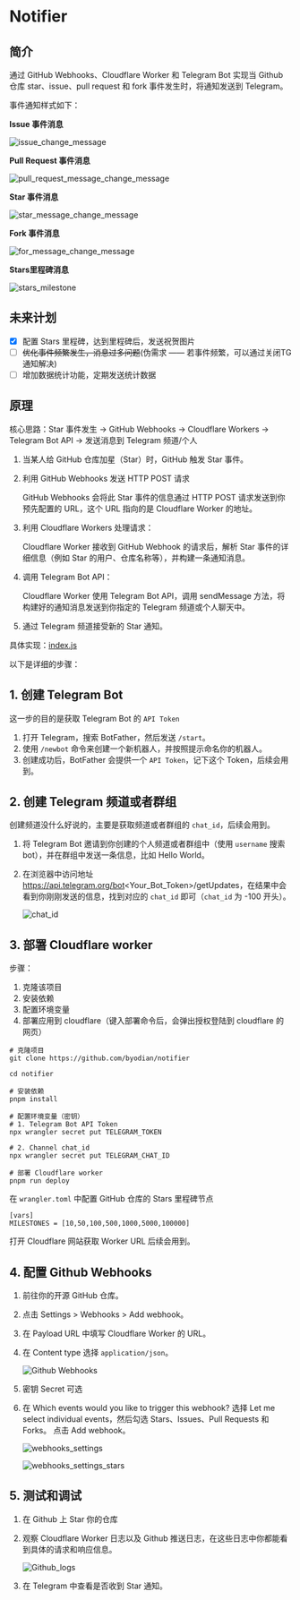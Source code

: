 # Notifier

## 简介
通过 GitHub Webhooks、Cloudflare Worker 和 Telegram Bot 实现当 Github 仓库 star、issue、pull request 和 fork 事件发生时，将通知发送到 Telegram。

事件通知样式如下：

**Issue 事件消息**

![issue_change_message](./docs/message_issue.jpg)

**Pull Request 事件消息**

![pull_request_message_change_message](./docs/message_pull_request.jpg)


**Star 事件消息**

![star_message_change_message](./docs/message_star.jpg)

**Fork 事件消息**

![for_message_change_message](./docs/message_fork.jpg)

**Stars里程碑消息**

![stars_milestone](./docs/milestone.jpg)

## 未来计划
- [x] 配置 Stars 里程碑，达到里程碑后，发送祝贺图片
- [ ] ~~优化事件频繁发生，消息过多问题~~(伪需求 —— 若事件频繁，可以通过关闭TG通知解决)
- [ ] 增加数据统计功能，定期发送统计数据

## 原理
核心思路：Star 事件发生 → GitHub Webhooks → Cloudflare Workers → Telegram Bot API → 发送消息到 Telegram 频道/个人

1. 当某人给 GitHub 仓库加星（Star）时，GitHub 触发 Star 事件。

2. 利用 GitHub Webhooks 发送 HTTP POST 请求

    GitHub Webhooks 会将此 Star 事件的信息通过 HTTP POST 请求发送到你预先配置的 URL，这个 URL 指向的是 Cloudflare Worker 的地址。

3. 利用 Cloudflare Workers 处理请求：

    Cloudflare Worker 接收到 GitHub Webhook 的请求后，解析 Star 事件的详细信息（例如 Star 的用户、仓库名称等），并构建一条通知消息。

4. 调用 Telegram Bot API：

    Cloudflare Worker 使用 Telegram Bot API，调用 sendMessage 方法，将构建好的通知消息发送到你指定的 Telegram 频道或个人聊天中。

5. 通过 Telegram 频道接受新的 Star 通知。

具体实现：[index.js](./src/index.js)

以下是详细的步骤：

## 1. 创建 Telegram Bot

这一步的目的是获取 Telegram Bot 的 `API Token`

1. 打开 Telegram，搜索 BotFather，然后发送 `/start`。
2. 使用 `/newbot` 命令来创建一个新机器人，并按照提示命名你的机器人。
3. 创建成功后，BotFather 会提供一个 `API Token`，记下这个 Token，后续会用到。

## 2. 创建 Telegram 频道或者群组

创建频道没什么好说的，主要是获取频道或者群组的 `chat_id`，后续会用到。

1. 将 Telegram Bot 邀请到你创建的个人频道或者群组中（使用 `username` 搜索 bot），并在群组中发送一条信息，比如 Hello World。
2. 在浏览器中访问地址 https://api.telegram.org/bot<Your_Bot_Token>/getUpdates，在结果中会看到你刚刚发送的信息，找到对应的 `chat_id` 即可（`chat_id` 为 -100 开头）。

    ![chat_id](./docs/chat_id.png)

## 3. 部署 Cloudflare worker

步骤：
1. 克隆该项目
2. 安装依赖
3. 配置环境变量
4. 部署应用到 cloudflare（键入部署命令后，会弹出授权登陆到 cloudflare 的网页）

```
# 克隆项目
git clone https://github.com/byodian/notifier

cd notifier

# 安装依赖
pnpm install

# 配置环境变量（密钥）
# 1. Telegram Bot API Token
npx wrangler secret put TELEGRAM_TOKEN

# 2. Channel chat_id
npx wrangler secret put TELEGRAM_CHAT_ID

# 部署 Cloudflare worker
pnpm run deploy
```

在 `wrangler.toml` 中配置 GitHub 仓库的 Stars 里程碑节点

```
[vars]
MILESTONES = [10,50,100,500,1000,5000,100000]
```

打开 Cloudflare 网站获取 Worker URL 后续会用到。

## 4. 配置 Github Webhooks

1. 前往你的开源 GitHub 仓库。
2. 点击 Settings > Webhooks > Add webhook。
3. 在 Payload URL 中填写 Cloudflare Worker 的 URL。
4. 在 Content type 选择 `application/json`。

    ![Github Webhooks](./docs/webhooks.png)
5. 密钥 Secret 可选
5. 在 Which events would you like to trigger this webhook? 选择 Let me select individual events，然后勾选 Stars、Issues、Pull Requests 和 Forks。
点击 Add webhook。

    ![webhooks_settings](./docs/webhooks_settings.png)

	![webhooks_settings_stars](./docs/webhooks_stars.png)

## 5. 测试和调试
1. 在 Github 上 Star 你的仓库

2. 观察 Cloudflare Worker 日志以及 Github 推送日志，在这些日志中你都能看到具体的请求和响应信息。

    ![Github_logs](./docs/delivery.png)

3. 在 Telegram 中查看是否收到 Star 通知。
